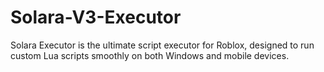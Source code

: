 # Solara-V3-Executor
Solara Executor is the ultimate script executor for Roblox, designed to run custom Lua scripts smoothly on both Windows and mobile devices.
